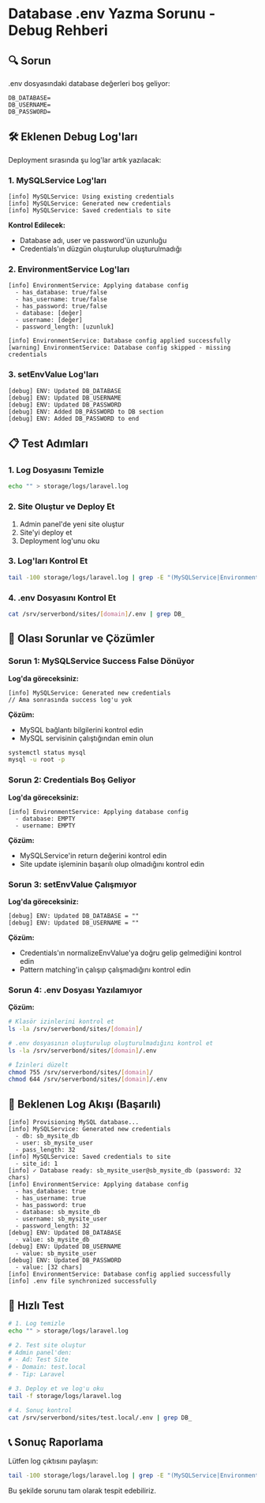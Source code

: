 # Database .env Yazma Sorunu - Debug Rehberi

## 🔍 Sorun

.env dosyasındaki database değerleri boş geliyor:
```env
DB_DATABASE=
DB_USERNAME=
DB_PASSWORD=
```

## 🛠 Eklenen Debug Log'ları

Deployment sırasında şu log'lar artık yazılacak:

### 1. MySQLService Log'ları

```
[info] MySQLService: Using existing credentials
[info] MySQLService: Generated new credentials
[info] MySQLService: Saved credentials to site
```

**Kontrol Edilecek:**
- Database adı, user ve password'ün uzunluğu
- Credentials'ın düzgün oluşturulup oluşturulmadığı

### 2. EnvironmentService Log'ları

```
[info] EnvironmentService: Applying database config
  - has_database: true/false
  - has_username: true/false
  - has_password: true/false
  - database: [değer]
  - username: [değer]
  - password_length: [uzunluk]

[info] EnvironmentService: Database config applied successfully
[warning] EnvironmentService: Database config skipped - missing credentials
```

### 3. setEnvValue Log'ları

```
[debug] ENV: Updated DB_DATABASE
[debug] ENV: Updated DB_USERNAME
[debug] ENV: Updated DB_PASSWORD
[debug] ENV: Added DB_PASSWORD to DB section
[debug] ENV: Added DB_PASSWORD to end
```

## 📋 Test Adımları

### 1. Log Dosyasını Temizle
```bash
echo "" > storage/logs/laravel.log
```

### 2. Site Oluştur ve Deploy Et
1. Admin panel'de yeni site oluştur
2. Site'yi deploy et
3. Deployment log'unu oku

### 3. Log'ları Kontrol Et
```bash
tail -100 storage/logs/laravel.log | grep -E "(MySQLService|EnvironmentService|ENV:)"
```

### 4. .env Dosyasını Kontrol Et
```bash
cat /srv/serverbond/sites/[domain]/.env | grep DB_
```

## 🔧 Olası Sorunlar ve Çözümler

### Sorun 1: MySQLService Success False Dönüyor

**Log'da göreceksiniz:**
```
[info] MySQLService: Generated new credentials
// Ama sonrasında success log'u yok
```

**Çözüm:**
- MySQL bağlantı bilgilerini kontrol edin
- MySQL servisinin çalıştığından emin olun
```bash
systemctl status mysql
mysql -u root -p
```

### Sorun 2: Credentials Boş Geliyor

**Log'da göreceksiniz:**
```
[info] EnvironmentService: Applying database config
  - database: EMPTY
  - username: EMPTY
```

**Çözüm:**
- MySQLService'in return değerini kontrol edin
- Site update işleminin başarılı olup olmadığını kontrol edin

### Sorun 3: setEnvValue Çalışmıyor

**Log'da göreceksiniz:**
```
[debug] ENV: Updated DB_DATABASE = ""
[debug] ENV: Updated DB_USERNAME = ""
```

**Çözüm:**
- Credentials'ın normalizeEnvValue'ya doğru gelip gelmediğini kontrol edin
- Pattern matching'in çalışıp çalışmadığını kontrol edin

### Sorun 4: .env Dosyası Yazılamıyor

**Çözüm:**
```bash
# Klasör izinlerini kontrol et
ls -la /srv/serverbond/sites/[domain]/

# .env dosyasının oluşturulup oluşturulmadığını kontrol et
ls -la /srv/serverbond/sites/[domain]/.env

# İzinleri düzelt
chmod 755 /srv/serverbond/sites/[domain]/
chmod 644 /srv/serverbond/sites/[domain]/.env
```

## 🎯 Beklenen Log Akışı (Başarılı)

```
[info] Provisioning MySQL database...
[info] MySQLService: Generated new credentials
  - db: sb_mysite_db
  - user: sb_mysite_user
  - pass_length: 32
[info] MySQLService: Saved credentials to site
  - site_id: 1
[info] ✓ Database ready: sb_mysite_user@sb_mysite_db (password: 32 chars)
[info] EnvironmentService: Applying database config
  - has_database: true
  - has_username: true
  - has_password: true
  - database: sb_mysite_db
  - username: sb_mysite_user
  - password_length: 32
[debug] ENV: Updated DB_DATABASE
  - value: sb_mysite_db
[debug] ENV: Updated DB_USERNAME
  - value: sb_mysite_user
[debug] ENV: Updated DB_PASSWORD
  - value: [32 chars]
[info] EnvironmentService: Database config applied successfully
[info] .env file synchronized successfully
```

## 🚀 Hızlı Test

```bash
# 1. Log temizle
echo "" > storage/logs/laravel.log

# 2. Test site oluştur
# Admin panel'den:
# - Ad: Test Site
# - Domain: test.local
# - Tip: Laravel

# 3. Deploy et ve log'u oku
tail -f storage/logs/laravel.log

# 4. Sonuç kontrol
cat /srv/serverbond/sites/test.local/.env | grep DB_
```

## 📞 Sonuç Raporlama

Lütfen log çıktısını paylaşın:
```bash
tail -100 storage/logs/laravel.log | grep -E "(MySQLService|EnvironmentService|ENV:)" > debug-output.txt
```

Bu şekilde sorunu tam olarak tespit edebiliriz.

